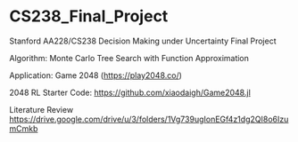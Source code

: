 # CS238_Final_Project
Stanford AA228/CS238 Decision Making under Uncertainty Final Project

Algorithm:  Monte Carlo Tree Search with Function Approximation

Application: Game 2048  (https://play2048.co/)

2048 RL Starter Code: 
https://github.com/xiaodaigh/Game2048.jl

Literature Review
https://drive.google.com/drive/u/3/folders/1Vg739ugIonEGf4z1dg2QI8o6IzumCmkb

